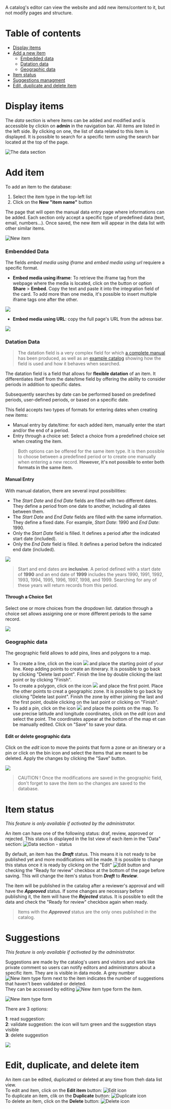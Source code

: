 A catalog's editor can view the website and add new items/content to it, but not modify pages and structure.

# Table of contents

- [Display items](#display-items)
- [Add a new item](#add-item)
	- [Embedded data](#embed-data)
	- [Datation data](#datationdata)
	- [Geographic data](#geographicdata)
- [Item status](#item-status)
- [Suggestions managment](#suggestions)
- [Edit, duplicate and delete item](#editduplicatedelete)

<a id="display-items"></a>
# Display items

The *data* section is where items can be added and modified and is accessible by clickin on **admin** in the navigation bar.  All items are listed in the left side. By clicking on one, the list of data related to this item is displayed. It is possible to search for a specific term using the search bar located at the top of the page.

![The data section](assets/data/e-data_list.png)

<a id="add-item"></a>
# Add item

To add an item to the database:

1. Select the item type in the top-left list
2. Click on the **New "item name"** button

The page that will open the manual data entry page where informations can be added. Each section only accept a specific type of predefined data (text, email, numbers...).
Once saved, the new item will appear in the data list with other similar items.

![New item](assets/data/e-data_new.png)

<a id="embed-data"></a>
### Embendded Data

The fields *embed media using iframe* and *embed media using url* requiere a specific format.

- **Embed media using iframe**: To retrieve the iframe tag from the webpage where the media is located, click on the button or option **Share** > **Embed**. Copy the text and paste it into the integration field of the card.
To add more than one media, it's possible to insert multiple iframe tags one after the other. 

![](assets/setup/embed_iframe.png)  

- **Embed media using URL**: copy the full page's URL from the adress bar.

![](assets/setup/embed_url.png) 

<a id="datationdata"></a>
### Datation Data
> The datation field is a very complex field for which [a complete manual](assets/datation/exampledatation.pdf) has been produced, as well as an [example catalog](https://catima.unil.ch/datation-exple/en) showing how the field is used and how it behaves when searched.

The datation field is a field that allows for **flexible datation** of an item. It differentiates itself from the date/time field by offering the ability to consider periods in addition to specific dates.

Subsequently searches by date can be performed based on predefined periods, user-defined periods, or based on a specific date.

This field accepts two types of formats for entering dates when creating new items:

- Manual entry by date/time: for each added item, manually enter the start and/or the end of a period.
- Entry through a choice set: Select a choice from a predefined choice set when creating the item.

> Both options can be offered for the same item type. It is then possible to choose between a predefined period or to create one manually when entering a new record. **However, it's not possible to enter both formats in the same item.**

#### Manual Entry

With manual datation, there are several input possibilities:

- The *Start Date* and *End Date* fields are filled with two different dates. They define a period from one date to another, including all dates between them.
- The *Start Date* and *End Date* fields are filled with the same information. They define a fixed date. For example, *Start Date*: 1990 and *End Date*: 1990.
- Only the *Start Date* field is filled. It defines a period after the indicated start date (included).
- Only the *End Date* field is filled. It defines a period before the indicated end date (included).

![](assets/datation/manualentry.png)

> Start and end dates are **inclusive**. A period defined with a start date of **1990** and an end date of **1999** includes the years 1990, 1991, 1992, 1993, 1994, 1995, 1996, 1997, 1998, and 1999. Searching for any of these years will return records from this period.

#### Through a Choice Set

Select one or more choices from the dropdown list. datation through a choice set allows assigning one or more different periods to the same record.

![](assets/datation/choiceentry.png)

<a id ="geographicdata"></a>
### Geographic data
The geographic field allows to add pins, lines and polygons to a map.

- To create a line, click on the icon ![](assets/geography/geography_line.png) and place the starting point of your line. Keep adding points to create an itinerary. It is possible to go back by clicking "Delete last point". Finish the line by double clicking the last point or by clicking "Finish".
- To create a polygon, click on the icon ![](assets/geography/geography_polygon.png) and place the first point. Place the other points to creat a geographic zone. It is possible to go back by clicking "Delete last point". Finish the zone by either joining the last and the first point, double clicking on the last point or clicking on "Finish".
- To add a pin, click on the icon ![](assets/geography/geography_pin.png) and place the points on the map. To use precise latitude and longitude coordinates, click on the *edit* icon and select the point. The coordinates appear at the bottom of the map et can be manually edited. Click on "Save" to save your data. 

#### Edit or delete geographic data
Click on the *edit* icon to move the points that form a zone or an itinerary or a pin or click on the bin icon and select the items that are meant to be deleted. Apply the changes by clicking the "Save" button.

![](assets/geography/edit_delete.png)

> CAUTION ! Once the modifications are saved in the geographic field, don't forget to save the item so the changes are saved to the database. 

<a id="item-status"></a>
# Item status

*This feature is only available if activated by the administrator.*

An item can have one of the following status: draf, review, approved or rejected. This status is displayed in the list view of each item in the "Data" section: 
![Data section - status](assets/review/status.png)

By default, an item has the ***Draft*** status. This means it is not ready to be published yet and more modifications will be made. It is possible to change this status once it is ready by clicking on the "Edit" ![Edit button](assets/buttons/edit_btn.png) and checking the "Ready for review" checkbox at the bottom of the page before saving. This will change the item's status from ***Draft*** to ***Review***.

The item will be published in the catalog after a reviewer's approval and will have the ***Approved*** status. If some changes are necessary before publishing it, the item will have the ***Rejected*** status. It is possible to edit the data and check the "Ready for review" checkbox again when ready.

> Items with the ***Approved*** status are the only ones published in the catalog. 

<a id="suggestions"></a>
# Suggestions 

*This feature is only available if activated by the administrator.*

Suggestions are made by the catalog's users and visitors and work like private comment so users can notify editors and administrators about a specific item. They are is visible in data mode. A grey number ![New item type form](assets/buttons/suggestions_btn.png) next to the item indicates the number of suggestions that haven't been validated or deleted.  
They can be accessed by editing ![New item type form](assets/buttons/edit_btn.png) the item.

![New item type form](assets/sug/data_suggestions.png)

There are 3 options:  

**1**: read suggestion:  
**2**: validate suggestion: the icon will turn green and the suggestion stays visible  
**3**: delete suggestion  

![](assets/sug/read_suggestion.png)

<a id="editduplicatedelete"></a>
# Edit, duplicate, and delete item

An item can be edited, duplicated or deleted at any time from theh data list view.  
To edit and item, click on the **Edit item** button: ![Edit icon](assets/buttons/edit_btn.png)  
To duplicate an item, clik on the **Duplicate** button: ![Duplicate icon](assets/buttons/duplicate_btn.png)  
To delete an item, click on the **Delete** button: ![Delete icon](assets/buttons/duplicate_btn.png)

